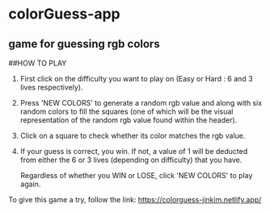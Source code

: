 # colorGuess-app
## game for guessing rgb colors

##HOW TO PLAY
1) First click on the difficulty you want to play on (Easy or Hard : 6 and 3 lives respectively).
2) Press 'NEW COLORS' to generate a random rgb value and along with six random colors to fill
   the squares (one of which will be the visual representation of the random rgb value found within the header).
3) Click on a square to check whether its color matches the rgb value.
4) If your guess is correct, you win. If not, a value of 1 will be deducted from either 
   the 6 or 3 lives (depending on difficulty) that you have. 
  
   Regardless of whether you WIN or LOSE, click 'NEW COLORS' to play again.
   
To give this game a try, follow the link: https://colorguess-jinkim.netlify.app/
